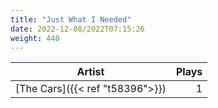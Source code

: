 ```yaml
---
title: "Just What I Needed"
date: 2022-12-08/2022T07:15:26
weight: 440
---
```




 Artist | Plays 
----- | -----:
[The Cars]({{< ref "t58396">}}) | 1

